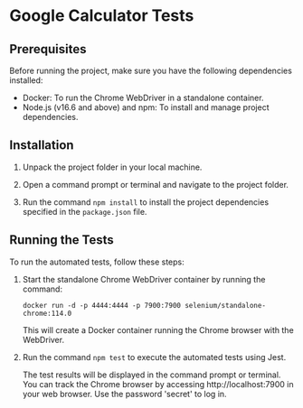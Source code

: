 
# Google Calculator Tests

## Prerequisites

Before running the project, make sure you have the following dependencies installed:

- Docker: To run the Chrome WebDriver in a standalone container.
- Node.js (v16.6 and above) and npm: To install and manage project dependencies.

## Installation

1. Unpack the project folder in your local machine.

2. Open a command prompt or terminal and navigate to the project folder.

3. Run the command `npm install` to install the project dependencies specified in the `package.json` file.

## Running the Tests

To run the automated tests, follow these steps:

1. Start the standalone Chrome WebDriver container by running the command:

   ```
   docker run -d -p 4444:4444 -p 7900:7900 selenium/standalone-chrome:114.0
   ```

   This will create a Docker container running the Chrome browser with the WebDriver.

2. Run the command `npm test` to execute the automated tests using Jest.

   The test results will be displayed in the command prompt or terminal.
   You can track the Chrome browser by accessing http://localhost:7900 in your web browser. Use the password 'secret' to log in.

   
